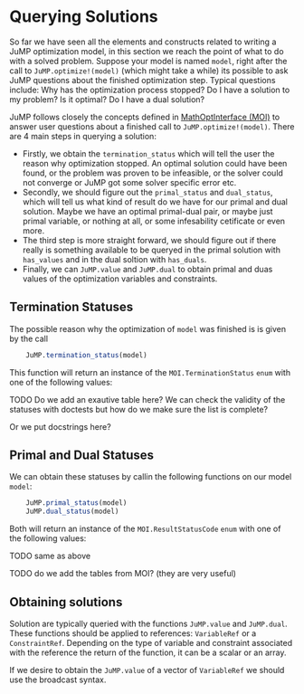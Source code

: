 Querying Solutions
==================

So far we have seen all the elements and constructs related to writing a JuMP
optimization model, in this section we reach the point of what to do
with a solved problem. Suppose your model is named `model`, right after the
call to `JuMP.optimize!(model)` (which might take a while) its possible to
ask JuMP questions about the finished optimization step. Typical questions
include: Why has the optimization process stopped? Do I have a solution to my
problem? Is it optimal? Do I have a dual solution?

JuMP follows closely the concepts defined in [MathOptInterface (MOI)](https://github.com/JuliaOpt/MathOptInterface.jl)
to answer user questions about a finished call to `JuMP.optimize!(model)`.
There are 4 main steps in querying a solution:

* Firstly, we obtain the `termination_status` which will tell the user the reason why
optimization stopped. An optimal solution could have been found, or the problem
was proven to be infeasible, or the solver could not converge or JuMP got some
solver specific error etc.
* Secondly, we should figure out the `primal_status` and `dual_status`, which will tell us what
kind of result do we have for our primal and dual solution. Maybe we have an
optimal primal-dual pair, or maybe just primal variable, or nothing at all,
or some infesability cetificate or even more.
* The third step is more straight forward, we should figure out if there really
is something available to be queryed in the primal solution with `has_values`
and in the dual soltion with `has_duals`.
* Finally, we can `JuMP.value` and `JuMP.dual` to obtain primal and duas values of
the optimization variables and constraints.

## Termination Statuses

The possible reason why the optimization of `model` was finished is is given by the call

```julia
    JuMP.termination_status(model)
```

This function will return an instance of the `MOI.TerminationStatus` `enum` with one of
the following values:

TODO
Do we add an exautive table here?
We can check the validity of the statuses with doctests
but how do we make sure the list is complete?

Or we put docstrings here?

## Primal and Dual Statuses

We can obtain these statuses by callin the following functions on our model `model`:

```julia
    JuMP.primal_status(model)
    JuMP.dual_status(model)
```

Both will return an instance of the `MOI.ResultStatusCode` `enum` with one of
the following values:

TODO
same as above

TODO
do we add the tables from MOI? (they are very useful)

## Obtaining solutions

Solution are typically queried with the functions `JuMP.value` and `JuMP.dual`.
These functions should be applied to references: `VariableRef` or a `ConstraintRef`.
Depending on the type of variable and constraint associated with the reference the
return of the function, it can be a scalar or an array.

If we desire to obtain the `JuMP.value` of a vector of `VariableRef` we should use
the broadcast syntax.